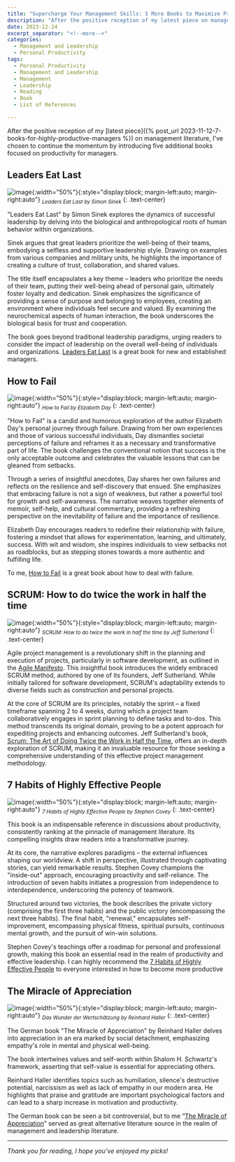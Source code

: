 ```yaml
---
title: "Supercharge Your Management Skills: 5 More Books to Maximize Productivity"
description: "After the positive reception of my latest piece on management literature, I've chosen to continue the momentum by introducing five additional books focused on productivity for managers."
date: 2023-12-24
excerpt_separator: "<!--more-->"
categories:
  - Management and Leadership
  - Personal Productivity
tags:
  - Personal Productivity
  - Management and Leadership
  - Management
  - Leadership
  - Reading
  - Book
  - List of References

---
```

After the positive reception of my [latest piece]({% post_url 2023-11-12-7-books-for-highly-productive-managers %}) on management literature, I've chosen to continue the momentum by introducing five additional books focused on productivity for managers.

## Leaders Eat Last

![image](/assets/images/5_management_books_2/book_cover_leaders_eat_last.jpg){:width="50%"}{:style="display:block; margin-left:auto; margin-right:auto"}
*<sub>Leaders Eat Last by Simon Sinek</sub>*
{: .text-center}

"Leaders Eat Last" by Simon Sinek explores the dynamics of successful leadership by delving into the biological and anthropological roots of human behavior within organizations.

Sinek argues that great leaders prioritize the well-being of their teams, embodying a selfless and supportive leadership style. Drawing on examples from various companies and military units, he highlights the importance of creating a culture of trust, collaboration, and shared values.

The title itself encapsulates a key theme – leaders who prioritize the needs of their team, putting their well-being ahead of personal gain, ultimately foster loyalty and dedication. Sinek emphasizes the significance of providing a sense of purpose and belonging to employees, creating an environment where individuals feel secure and valued. By examining the neurochemical aspects of human interaction, the book underscores the biological basis for trust and cooperation.

The book goes beyond traditional leadership paradigms, urging readers to consider the impact of leadership on the overall well-being of individuals and organizations. [Leaders Eat Last](https://www.google.com/search?q=leaders+eat+last) is a great book for new and established managers.

## How to Fail

![image](/assets/images/5_management_books_2/book_cover_how_to_fail.jpg){:width="50%"}{:style="display:block; margin-left:auto; margin-right:auto"}
*<sub>How to Fail by Elizabeth Day</sub>*
{: .text-center}

"How to Fail" is a candid and humorous exploration of the author Elizabeth Day's personal journey through failure. Drawing from her own experiences and those of various successful individuals, Day dismantles societal perceptions of failure and reframes it as a necessary and transformative part of life. The book challenges the conventional notion that success is the only acceptable outcome and celebrates the valuable lessons that can be gleaned from setbacks.

Through a series of insightful anecdotes, Day shares her own failures and reflects on the resilience and self-discovery that ensued. She emphasizes that embracing failure is not a sign of weakness, but rather a powerful tool for growth and self-awareness. The narrative weaves together elements of memoir, self-help, and cultural commentary, providing a refreshing perspective on the inevitability of failure and the importance of resilience.

Elizabeth Day encourages readers to redefine their relationship with failure, fostering a mindset that allows for experimentation, learning, and ultimately, success. With wit and wisdom, she inspires individuals to view setbacks not as roadblocks, but as stepping stones towards a more authentic and fulfilling life.

To me, [How to Fail](https://www.google.com/search?q=How+to+Fail) is a great book about how to deal with failure.

## SCRUM: How to do twice the work in half the time

![image](/assets/images/5_management_books_2/book_cover_scrum.jpg){:width="50%"}{:style="display:block; margin-left:auto; margin-right:auto"}
*<sub>SCRUM: How to do twice the work in half the time by Jeff Sutherland</sub>*
{: .text-center}

Agile project management is a revolutionary shift in the planning and execution of projects, particularly in software development, as outlined in the [Agile Manifesto](https://agilemanifesto.org/). This insightful book introduces the widely embraced SCRUM method, authored by one of its founders, Jeff Sutherland. While initially tailored for software development, SCRUM's adaptability extends to diverse fields such as construction and personal projects.

At the core of SCRUM are its principles, notably the sprint – a fixed timeframe spanning 2 to 4 weeks, during which a project team collaboratively engages in sprint planning to define tasks and to-dos. This method transcends its original domain, proving to be a potent approach for expediting projects and enhancing outcomes. Jeff Sutherland's book, [Scrum: The Art of Doing Twice the Work in Half the Time](https://www.google.com/search?q=Scrum%3A+The+Art+of+Doing+Twice+the+Work+in+Half+the+Time), offers an in-depth exploration of SCRUM, making it an invaluable resource for those seeking a comprehensive understanding of this effective project management methodology.

## 7 Habits of Highly Effective People

![image](/assets/images/5_management_books_2/book_cover_7_habits.jpg){:width="50%"}{:style="display:block; margin-left:auto; margin-right:auto"}
*<sub>7 Habits of Highly Effective People by Stephen Covey</sub>*
{: .text-center}

This book is an indispensable reference in discussions about productivity, consistently ranking at the pinnacle of management literature. Its compelling insights draw readers into a transformative journey.

At its core, the narrative explores paradigms – the external influences shaping our worldview. A shift in perspective, illustrated through captivating stories, can yield remarkable results. Stephen Covey champions the "inside-out" approach, encouraging proactivity and self-reliance. The introduction of seven habits initiates a progression from independence to interdependence, underscoring the potency of teamwork.

Structured around two victories, the book describes the private victory (comprising the first three habits) and the public victory (encompassing the next three habits). The final habit, "renewal," encapsulates self-improvement, encompassing physical fitness, spiritual pursuits, continuous mental growth, and the pursuit of win-win solutions.

Stephen Covey's teachings offer a roadmap for personal and professional growth, making this book an essential read in the realm of productivity and effective leadership. I can highly recommend the [7 Habits of Highly Effective People](https://www.google.com/search?q=7+Habits+of+Highly+Effective+People) to everyone interested in how to become more productive

## The Miracle of Appreciation

![image](/assets/images/5_management_books_2/book_cover_wunder_wertschaetzung.jpg){:width="50%"}{:style="display:block; margin-left:auto; margin-right:auto"}
*<sub>Das Wunder der Wertschätzung by Reinhard Haller</sub>*
{: .text-center}

The German book "The Miracle of Appreciation" by Reinhard Haller delves into appreciation in an era marked by social detachment, emphasizing empathy's role in mental and physical well-being.

The book intertwines values and self-worth within Shalom H. Schwartz's framework, asserting that self-value is essential for appreciating others.

Reinhard Haller identifies topics such as humiliation, silence's destructive potential, narcissism as well as lack of empathy in our modern area. He highlights that praise and gratitude are important psychological factors and can lead to a sharp increase in motivation and productivity.

The German book can be seen a bit controversial, but to me “[The Miracle of Appreciation](https://www.google.com/search?q=das+wunder+der+wertsch%C3%A4tzung)” served as great alternative literature source in the realm of management and leadership literature.

---

*Thank you for reading, I hope you’ve enjoyed my picks!*

<!--*Short Disclaimer: With the links I aim to give you direct and easy access to the books online, utilizing affiliate links for this purpose. When you make a purchase using these links, the price for you stays the same, but I receive a small commission. However, I strongly urge you to prioritize supporting your local bookstore whenever you decide to buy a book.*-->